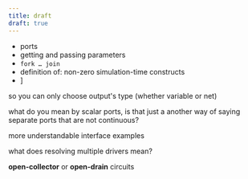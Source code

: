 ```yaml
---
title: draft
draft: true
---
```

- ports
- getting and passing parameters
-  `fork … join`
- definition of: non-zero simulation-time constructs
- ]

so you can only choose output's type (whether variable or net)

what do you mean by scalar ports, is that just a another way of saying separate ports that are not continuous?

more understandable interface examples

what does resolving multiple drivers mean?

**open-collector** or **open-drain** circuits